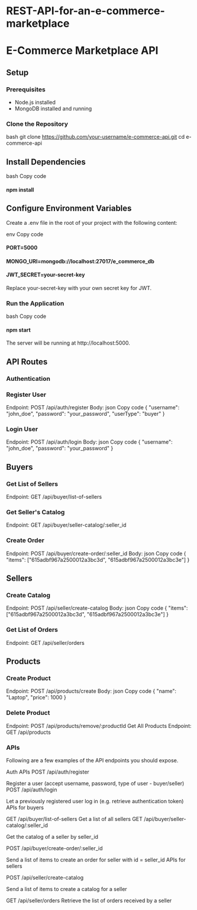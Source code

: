 # REST-API-for-an-e-commerce-marketplace
# E-Commerce Marketplace API

## Setup

### Prerequisites
- Node.js installed
- MongoDB installed and running

### Clone the Repository
bash
git clone https://github.com/your-username/e-commerce-api.git
cd e-commerce-api

## Install Dependencies
bash
Copy code

#### npm install
## Configure Environment Variables
Create a .env file in the root of your project with the following content:

env
Copy code
#### PORT=5000
#### MONGO_URI=mongodb://localhost:27017/e_commerce_db
#### JWT_SECRET=your-secret-key
Replace your-secret-key with your own secret key for JWT.

### Run the Application
bash
Copy code
#### npm start
The server will be running at http://localhost:5000.

## API Routes
### Authentication
 ### Register User
Endpoint: POST /api/auth/register
Body:
json
Copy code
{
  "username": "john_doe",
  "password": "your_password",
  "userType": "buyer"
  }
 ### Login User
Endpoint: POST /api/auth/login
Body:
json
Copy code
{
  "username": "john_doe",
  "password": "your_password"
}
 ## Buyers
### Get List of Sellers
Endpoint: GET /api/buyer/list-of-sellers

### Get Seller's Catalog
Endpoint: GET /api/buyer/seller-catalog/:seller_id

### Create Order
Endpoint: POST /api/buyer/create-order/:seller_id
Body:
json
Copy code
{
  "items": ["615adbf967a2500012a3bc3d", "615adbf967a2500012a3bc3e"]
}
## Sellers

### Create Catalog
Endpoint: POST /api/seller/create-catalog
Body:
json
Copy code
{
  "items": ["615adbf967a2500012a3bc3d", "615adbf967a2500012a3bc3e"]
}

### Get List of Orders

Endpoint: GET /api/seller/orders

## Products
### Create Product
Endpoint: POST /api/products/create
Body:
json
Copy code
{
  "name": "Laptop",
  "price": 1000
}
### Delete Product
Endpoint: POST /api/products/remove/:productId
Get All Products
Endpoint: GET /api/products




### APIs
Following are a few examples of the API endpoints you should expose.

Auth APIs
POST /api/auth/register

Register a user (accept username, password, type of user - buyer/seller)
POST /api/auth/login

Let a previously registered user log in (e.g. retrieve authentication token)
APIs for buyers

GET /api/buyer/list-of-sellers
Get a list of all sellers
GET /api/buyer/seller-catalog/:seller_id

Get the catalog of a seller by seller_id

POST /api/buyer/create-order/:seller_id

Send a list of items to create an order for seller with id = seller_id
APIs for sellers

POST /api/seller/create-catalog

Send a list of items to create a catalog for a seller

GET /api/seller/orders
Retrieve the list of orders received by a seller
